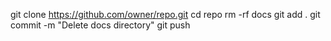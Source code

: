 git clone https://github.com/owner/repo.git
cd repo
rm -rf docs
git add .
git commit -m "Delete docs directory"
git push
